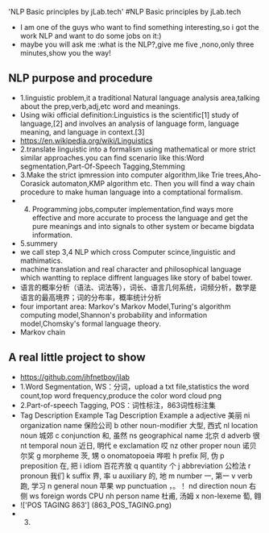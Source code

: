 'NLP Basic principles by jLab.tech'
#NLP Basic principles by jLab.tech
+ I am one of the guys who want to find something interesting,so i got the work NLP and want to do some jobs on it:)
+ maybe you will ask me :what is the NLP?,give me five ,nono,only three minutes,show you the way!


## NLP purpose and procedure
+ 1.linguistic problem,it a traditional Natural language analysis area,talking about the prep,verb,adj,etc word and meanings.
+ Using wiki official definition:Linguistics is the scientific[1] study of language,[2] and involves an analysis of language form, language meaning, and language in context.[3] 
+ https://en.wikipedia.org/wiki/Linguistics
+ 2.translate linguistic into a formalism  using mathematical or more strict 
similar approaches.you can find scenario like this:Word segmentation,Part-Of-Speech Tagging,Stemming
+ 3.Make the strict ipmression into computer algorithm,like Trie trees,Aho-Corasick automaton,KMP algorithm etc. Then you will find a way chain procedure to make human language into a comptational formalism.
+ 4. Programming jobs,computer implementation,find ways more effective and more accurate to process the language and get the pure meanings and into signals to other system or became bigdata information.
+ 5.summery
+ we call step 3,4 NLP which cross Computer scince,linguistic and mathimatics.
+ machine translation and real character and philosophical language which wantting to replace diffrent languages like story of babel tower.
+ 语言的概率分析（语法、词法等），词长、语言几何系统，词频分析，数学是语言的最高境界；词的分布率，概率统计分析
+ four important area: Markov's Markov Model,Turing's algorithm computing model,Shannon's probability and information model,Chomsky's formal language theory.
+ Markov chain

## A real little project to show
+ https://github.com/jhfnetboy/jlab
+ 1.Word Segmentation, WS：分词，upload a txt file,statistics the word count,top word frequency,produce the color word cloud png
+ 2.Part-of-speech Tagging, POS：词性标注，863词性标注集
+ Tag   Description Example Tag Description Example
    a   adjective   美丽  ni  organization name   保险公司
    b   other noun-modifier 大型, 西式  nl  location noun   城郊
    c   conjunction 和, 虽然   ns  geographical name   北京
    d   adverb  很   nt  temporal noun   近日, 明代
    e   exclamation 哎   nz  other proper noun   诺贝尔奖
    g   morpheme    茨, 甥    o   onomatopoeia    哗啦
    h   prefix  阿, 伪    p   preposition 在, 把
    i   idiom   百花齐放    q   quantity    个
    j   abbreviation    公检法 r   pronoun 我们
    k   suffix  界, 率    u   auxiliary   的, 地
    m   number  一, 第一   v   verb    跑, 学习
    n   general noun    苹果  wp  punctuation ，。！
    nd  direction noun  右侧  ws  foreign words   CPU
    nh  person name 杜甫, 汤姆  x   non-lexeme  萄, 翱
+ !['POS TAGING 863'] (863_POS_TAGING.png)   
+ 3.
